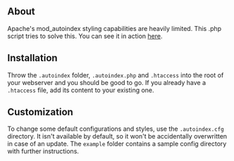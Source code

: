 About
-----
Apache's mod_autoindex styling capabilities are heavily limited. This .php script tries to solve this.
You can see it in action [here](https://desto.dev/autoindex.php/).



Installation
------------
Throw the `.autoindex` folder, `.autoindex.php` and `.htaccess` into the root of your webserver and you should be good to go. If you already have a `.htaccess` file, add its content to your existing one.



Customization
-------------
To change some default configurations and styles, use the `.autoindex.cfg` directory. It isn't available by default, so it won't be accidentally overwritten in case of an update. The `example` folder contains a sample config directory with further instructions.
